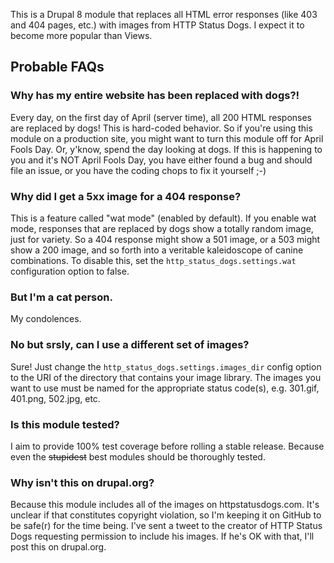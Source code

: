 This is a Drupal 8 module that replaces all HTML error responses (like 403 and 404 pages, etc.) with images from HTTP Status Dogs. I expect it to become more popular than Views.

## Probable FAQs

### Why has my entire website has been replaced with dogs?!
Every day, on the first day of April (server time), all 200 HTML responses are replaced by dogs! This is hard-coded behavior. So if you're using this module on a production site, you might want to turn this module off for April Fools Day. Or, y'know, spend the day looking at dogs. If this is happening to you and it's NOT April Fools Day, you have either found a bug and should file an issue, or you have the coding chops to fix it yourself ;-)

### Why did I get a 5xx image for a 404 response?
This is a feature called "wat mode" (enabled by default). If you enable wat mode, responses that are replaced by dogs show a totally random image, just for variety. So a 404 response might show a 501 image, or a 503 might show a 200 image, and so forth into a veritable kaleidoscope of canine combinations. To disable this, set the ```http_status_dogs.settings.wat``` configuration option to false.

### But I'm a cat person.
My condolences.

### No but srsly, can I use a different set of images?
Sure! Just change the ```http_status_dogs.settings.images_dir``` config option to the URI of the directory that contains your image library. The images you want to use must be named for the appropriate status code(s), e.g. 301.gif, 401.png, 502.jpg, etc.

### Is this module tested?
I aim to provide 100% test coverage before rolling a stable release. Because even the ~~stupidest~~ best modules should be thoroughly tested.

### Why isn't this on drupal.org?
Because this module includes all of the images on httpstatusdogs.com. It's unclear if that constitutes copyright violation, so I'm keeping it on GitHub to be safe(r) for the time being. I've sent a tweet to the creator of HTTP Status Dogs requesting permission to include his images. If he's OK with that, I'll post this on drupal.org.
